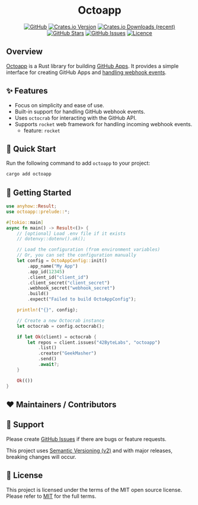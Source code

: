 <!-- markdownlint-disable -->
<div align="center">
<h1>Octoapp</h1>

[![GitHub](https://img.shields.io/badge/github-%23121011.svg?style=for-the-badge&logo=github&logoColor=white)][github]
[![Crates.io Version](https://img.shields.io/crates/v/octoapp?style=for-the-badge)][crates-io]
[![Crates.io Downloads (recent)](https://img.shields.io/crates/dr/octoapp?style=for-the-badge)][crates-io]
[![GitHub Stars](https://img.shields.io/github/stars/42ByteLabs/octoapp?style=for-the-badge)][github]
[![GitHub Issues](https://img.shields.io/github/issues/42ByteLabs/octoapp?style=for-the-badge)][github-issues]
[![Licence](https://img.shields.io/github/license/Ileriayo/markdown-badges?style=for-the-badge)][license]

</div>
<!-- markdownlint-restore -->

## Overview

[Octoapp][crates-io] is a Rust library for building [GitHub Apps][docs-github-app].
It provides a simple interface for creating GitHub Apps and [handling webhook events][docs-github-webhooks].

## ✨ Features

- Focus on simplicity and ease of use.
- Built-in support for handling GitHub webhook events.
- Uses `octocrab` for interacting with the GitHub API.
- Supports `rocket` web framework for handling incoming webhook events.
  - feature: `rocket`

## 🚀 Quick Start

Run the following command to add `octoapp` to your project:

```bash
cargo add octoapp
```

## 🏃 Getting Started

```rust
use anyhow::Result;
use octoapp::prelude::*;

#[tokio::main]
async fn main() -> Result<()> {
    // [optional] Load .env file if it exists
    // dotenvy::dotenv().ok();

    // Load the configuration (from environment variables)
    // Or, you can set the configuration manually
    let config = OctoAppConfig::init()
        .app_name("My App")
        .app_id(12345)
        .client_id("client_id")
        .client_secret("client_secret")
        .webhook_secret("webhook_secret")
        .build()
        .expect("Failed to build OctoAppConfig");

    println!("{}", config);

    // Create a new Octocrab instance
    let octocrab = config.octocrab();

    if let Ok(client) = octocrab {
        let repos = client.issues("42ByteLabs", "octoapp")
            .list()
            .creator("GeekMasher")
            .send()
            .await?;
    }

    Ok(())
}
```

## ♥️  Maintainers / Contributors

<!-- ALL-CONTRIBUTORS-LIST:START - Do not remove or modify this section -->
<!-- prettier-ignore-start -->
<!-- markdownlint-disable -->

<!-- markdownlint-restore -->
<!-- prettier-ignore-end -->

<!-- ALL-CONTRIBUTORS-LIST:END -->

## 🦸 Support

Please create [GitHub Issues][github-issues] if there are bugs or feature requests.

This project uses [Semantic Versioning (v2)][semver] and with major releases, breaking changes will occur.

## 📓 License

This project is licensed under the terms of the MIT open source license.
Please refer to [MIT][license] for the full terms.

<!-- Resources -->

[license]: ./LICENSE
[crates-io]: https://crates.io/crates/octoapp
[docs]: https://docs.rs/geekorm/latest/octoapp
[rust-lang]: https://www.rust-lang.org/
[semver]: https://semver.org/
[github]: https://github.com/42ByteLabs/octoapp
[github-issues]: https://github.com/42ByteLabs/octoapp/issues

[docs-github-app]: https://docs.github.com/en/developers/apps
[docs-github-webhooks]: https://docs.github.com/en/developers/webhooks-and-events/webhooks
